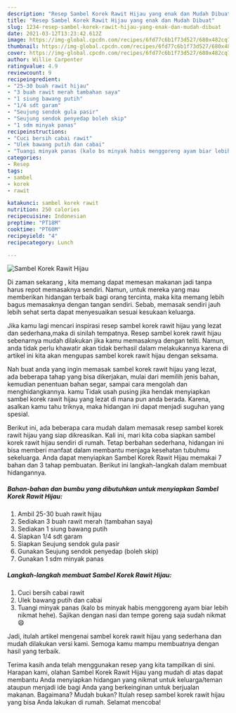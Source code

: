 ```yaml
---
description: "Resep Sambel Korek Rawit Hijau yang enak dan Mudah Dibuat"
title: "Resep Sambel Korek Rawit Hijau yang enak dan Mudah Dibuat"
slug: 1234-resep-sambel-korek-rawit-hijau-yang-enak-dan-mudah-dibuat
date: 2021-03-12T13:23:42.612Z
image: https://img-global.cpcdn.com/recipes/6fd77c6b1f73d527/680x482cq70/sambel-korek-rawit-hijau-foto-resep-utama.jpg
thumbnail: https://img-global.cpcdn.com/recipes/6fd77c6b1f73d527/680x482cq70/sambel-korek-rawit-hijau-foto-resep-utama.jpg
cover: https://img-global.cpcdn.com/recipes/6fd77c6b1f73d527/680x482cq70/sambel-korek-rawit-hijau-foto-resep-utama.jpg
author: Willie Carpenter
ratingvalue: 4.9
reviewcount: 9
recipeingredient:
- "25-30 buah rawit hijau"
- "3 buah rawit merah tambahan saya"
- "1 siung bawang putih"
- "1/4 sdt garam"
- "Seujung sendok gula pasir"
- "Seujung sendok penyedap boleh skip"
- "1 sdm minyak panas"
recipeinstructions:
- "Cuci bersih cabai rawit"
- "Ulek bawang putih dan cabai"
- "Tuangi minyak panas (kalo bs minyak habis menggoreng ayam biar lebih nikmat hehe). Sajikan dengan nasi dan tempe goreng saja sudah nikmat 😄"
categories:
- Resep
tags:
- sambel
- korek
- rawit

katakunci: sambel korek rawit 
nutrition: 250 calories
recipecuisine: Indonesian
preptime: "PT18M"
cooktime: "PT60M"
recipeyield: "4"
recipecategory: Lunch

---
```



![Sambel Korek Rawit Hijau](https://img-global.cpcdn.com/recipes/6fd77c6b1f73d527/680x482cq70/sambel-korek-rawit-hijau-foto-resep-utama.jpg)

Di zaman  sekarang , kita memang dapat memesan makanan jadi tanpa harus repot memasaknya sendiri. Namun, untuk mereka yang mau memberikan hidangan terbaik bagi orang tercinta, maka kita memang lebih bagus memasaknya dengan tangan sendiri. Sebab, memasak sendiri jauh lebih sehat serta dapat menyesuaikan sesuai kesukaan keluarga.

Jika kamu lagi mencari inspirasi resep sambel korek rawit hijau yang lezat dan sederhana,maka di sinilah tempatnya. Resep sambel korek rawit hijau  sebenarnya mudah dilakukan jika kamu memasaknya dengan teliti. Namun, anda tidak perlu khawatir akan tidak berhasil dalam melakukannya 
karena di artikel ini kita akan mengupas sambel korek rawit hijau dengan seksama.  



Nah buat anda yang ingin memasak sambel korek rawit hijau yang lezat, ada beberapa tahap yang bisa dikerjakan, mulai dari memilih jenis bahan, kemudian penentuan bahan segar, sampai cara mengolah dan menghidangkannya. kamu Tidak usah pusing jika hendak menyiapkan sambel korek rawit hijau yang lezat di mana pun anda berada. Karena, asalkan kamu  tahu triknya, maka hidangan ini dapat menjadi suguhan yang spesial.

Berikut ini, ada beberapa cara mudah dalam memasak resep sambel korek rawit hijau yang siap dikreasikan. Kali ini, mari kita coba siapkan sambel korek rawit hijau sendiri di rumah. Tetap berbahan sederhana, hidangan ini bisa memberi manfaat dalam membantu menjaga kesehatan tubuhmu sekeluarga. Anda dapat menyiapkan Sambel Korek Rawit Hijau memakai 7 bahan dan 3 tahap pembuatan. Berikut ini langkah-langkah dalam membuat hidangannya.

<!--inarticleads1-->

##### Bahan-bahan dan bumbu yang dibutuhkan untuk menyiapkan Sambel Korek Rawit Hijau:

1. Ambil 25-30 buah rawit hijau
1. Sediakan 3 buah rawit merah (tambahan saya)
1. Sediakan 1 siung bawang putih
1. Siapkan 1/4 sdt garam
1. Siapkan Seujung sendok gula pasir
1. Gunakan Seujung sendok penyedap (boleh skip)
1. Gunakan 1 sdm minyak panas




<!--inarticleads2-->

##### Langkah-langkah membuat Sambel Korek Rawit Hijau:

1. Cuci bersih cabai rawit
1. Ulek bawang putih dan cabai
1. Tuangi minyak panas (kalo bs minyak habis menggoreng ayam biar lebih nikmat hehe). Sajikan dengan nasi dan tempe goreng saja sudah nikmat 😄




Jadi, itulah artikel mengenai  sambel korek rawit hijau  yang sederhana dan mudah dilakukan versi kami. Semoga kamu mampu membuatnya dengan hasil yang terbaik. 

Terima kasih anda telah menggunakan resep yang kita tampilkan di sini. Harapan kami, olahan  Sambel Korek Rawit Hijau yang mudah di atas dapat membantu Anda menyiapkan hidangan yang nikmat untuk keluarga/teman ataupun menjadi ide bagi Anda yang berkeinginan untuk berjualan makanan. Bagaimana? Mudah bukan? Itulah resep sambel korek rawit hijau yang bisa Anda lakukan di rumah. Selamat mencoba!

